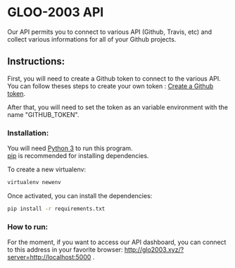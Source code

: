 # GLOO-2003 API

Our API permits you to connect to various API (Github, Travis, etc) and collect various informations for all of your Github projects.

## Instructions:

First, you will need to create a Github token to connect to the various API. You can follow theses steps to create your own token : [Create a Github token](https://help.github.com/articles/creating-an-access-token-for-command-line-use/).

After that, you will need to set the token as an variable environment with the name "GITHUB_TOKEN".

### Installation:

You will need [Python 3](https://www.python.org/download/) to run this program. <br/> 
[pip](http://pip.readthedocs.org/en/latest/installing.html) is recommended for installing dependencies.

To create a new virtualenv:
```bash
virtualenv newenv
```

Once activated, you can install the dependencies:
```bash
pip install -r requirements.txt
```

### How to run:
For the moment, if you want to access our API dashboard, you can connect to this address in your favorite browser:
http://glo2003.xyz/?server=http://localhost:5000 .
